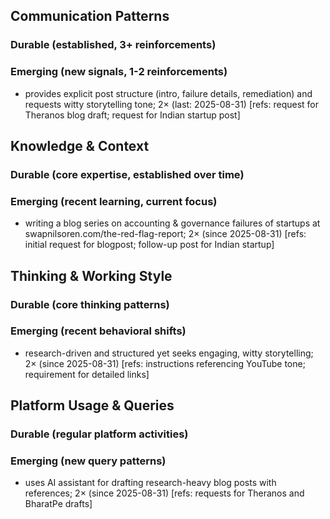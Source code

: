## Communication Patterns
### Durable (established, 3+ reinforcements)

### Emerging (new signals, 1-2 reinforcements)
- provides explicit post structure (intro, failure details, remediation) and requests witty storytelling tone; 2× (last: 2025-08-31) [refs: request for Theranos blog draft; request for Indian startup post]

## Knowledge & Context
### Durable (core expertise, established over time)

### Emerging (recent learning, current focus)
- writing a blog series on accounting & governance failures of startups at swapnilsoren.com/the-red-flag-report; 2× (since 2025-08-31) [refs: initial request for blogpost; follow-up post for Indian startup]

## Thinking & Working Style
### Durable (core thinking patterns)

### Emerging (recent behavioral shifts)
- research-driven and structured yet seeks engaging, witty storytelling; 2× (since 2025-08-31) [refs: instructions referencing YouTube tone; requirement for detailed links]

## Platform Usage & Queries
### Durable (regular platform activities)

### Emerging (new query patterns)
- uses AI assistant for drafting research-heavy blog posts with references; 2× (since 2025-08-31) [refs: requests for Theranos and BharatPe drafts]